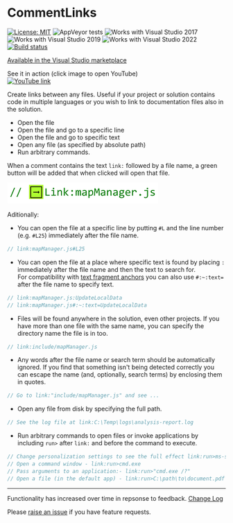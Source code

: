 # CommentLinks

[![License: MIT](https://img.shields.io/badge/License-MIT-green.svg)](LICENSE)
![AppVeyor tests](https://img.shields.io/appveyor/tests/mrlacey/commentlinks)
![Works with Visual Studio 2017](https://img.shields.io/static/v1.svg?label=VS&message=2017&color=5F2E96)
![Works with Visual Studio 2019](https://img.shields.io/static/v1.svg?label=VS&message=2019&color=5F2E96)
![Works with Visual Studio 2022](https://img.shields.io/static/v1.svg?label=VS&message=2022&color=A853C7)
[![Build status](https://ci.appveyor.com/api/projects/status/cwq9eea5sonb9rm6/branch/main?svg=true)](https://ci.appveyor.com/project/mrlacey/commentlinks/branch/main)

[Available in the Visual Studio marketplace](https://www.vsixgallery.com/extension/CommentLinks.bd536c05-2af9-4995-b067-56fa2bb88e31)

See it in action (click image to open YouTube)  
[![YouTube link](https://img.youtube.com/vi/UtWlXKJ8cxE/0.jpg)](https://www.youtube.com/watch?v=UtWlXKJ8cxE)

Create links between any files. Useful if your project or solution contains code in multiple languages or you wish to link to documentation files also in the solution.

- Open the file
- Open the file and go to a specific line
- Open the file and go to specific text
- Open any file (as specified by absolute path)
- Run arbitrary commands.

When a comment contains the text `link:` followed by a file name, a green button will be added that when clicked will open that file.

![Partial screenshot showing the added button](./assets/button-example.png)

Aditionally:

- You can open the file at a specific line by putting `#L` and the line number (e.g. `#L25`) immediately after the file name.

```cs
// link:mapManager.js#L25
```

- You can open the file at a place where specific text is found by placing `:` immediately after the file name and then the text to search for.  
For compatibility with [text fragment anchors](https://github.com/WICG/ScrollToTextFragment) you can also use `#:~:text=` after the file name to specify text.

```cs
// link:mapManager.js:UpdateLocalData
// link:mapManager.js#:~:text=UpdateLocalData
```

- Files will be found anywhere in the solution, even other projects. If you have more than one file with the same name, you can specify the directory name the file is in too.

```cs
// link:include/mapManager.js
```

- Any words after the file name or search term should be automatically ignored. If you find that something isn't being detected correctly you can escape the name (and, optionally, search terms) by enclosing them in quotes.

```cs
// Go to link:"include/mapManager.js" and see ...
```

- Open any file from disk by specifying the full path.

```cs
// See the log file at link:C:\Temp\logs\analysis-report.log
```

- Run arbitrary commands to open files or invoke applications by including `run>` after `link:` and before the command to execute.

```cs
// Change personalization settings to see the full effect link:run>ms-settings:personalization
// Open a command window - link:run>cmd.exe
// Pass arguments to an application:- link:run>"cmd.exe /?"
// Open a file (in the default app) - link:run>C:\path\to\document.pdf
```

---

Functionality has increased over time in repsonse to feedback. [Change Log](https://github.com/mrlacey/CommentLinks/blob/main/CHANGELOG.md)

Please [raise an issue](https://github.com/mrlacey/CommentLinks/issues/new) if you have feature requests.
